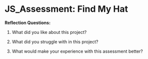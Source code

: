 # JS_Assessment: Find My Hat

**Reflection Questions:**
1. What did you like about this project?

2. What did you struggle with in this project?

3. What would make your experience with this assessment better?
